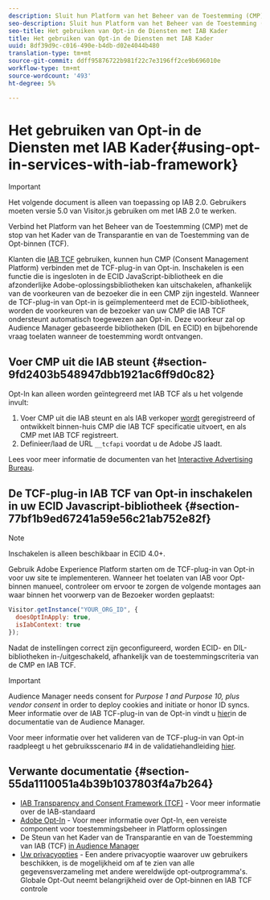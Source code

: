 ```yaml
---
description: Sluit hun Platform van het Beheer van de Toestemming (CMP) met de stop van de Audience Manager van Opt-binnen voor de Transparantie en van de Toestemming van IAB Kader (TCF) aan.
seo-description: Sluit hun Platform van het Beheer van de Toestemming (CMP) met de stop van de Audience Manager voor het Kader van de Transparantie van IAB en van de Toestemming (TCF) aan.
seo-title: Het gebruiken van Opt-in de Diensten met IAB Kader
title: Het gebruiken van Opt-in de Diensten met IAB Kader
uuid: 8df39d9c-c016-490e-b4db-d02e4044b480
translation-type: tm+mt
source-git-commit: ddff95876722b981f22c7e3196ff2ce9b696010e
workflow-type: tm+mt
source-wordcount: '493'
ht-degree: 5%

---
```



# Het gebruiken van Opt-in de Diensten met IAB Kader{#using-opt-in-services-with-iab-framework}

>[!IMPORTANT]
>
>Het volgende document is alleen van toepassing op IAB 2.0. Gebruikers moeten versie 5.0 van Visitor.js gebruiken om met IAB 2.0 te werken.

Verbind het Platform van het Beheer van de Toestemming (CMP) met de stop van het Kader van de Transparantie en van de Toestemming van de Opt-binnen (TCF).

Klanten die [IAB TCF](https://iabtechlab.com/standards/gdpr-transparency-and-consent-framework/) gebruiken, kunnen hun CMP (Consent Management Platform) verbinden met de TCF-plug-in van Opt-in. Inschakelen is een functie die is ingesloten in de ECID JavaScript-bibliotheek en die afzonderlijke Adobe-oplossingsbibliotheken kan uitschakelen, afhankelijk van de voorkeuren van de bezoeker die in een CMP zijn ingesteld. Wanneer de TCF-plug-in van Opt-in is geïmplementeerd met de ECID-bibliotheek, worden de voorkeuren van de bezoeker van uw CMP die IAB TCF ondersteunt automatisch toegewezen aan Opt-in. Deze voorkeur zal op Audience Manager gebaseerde bibliotheken (DIL en ECID) en bijbehorende vraag toelaten wanneer de toestemming wordt ontvangen.

## Voer CMP uit die IAB steunt {#section-9fd2403b548947dbb1921ac6ff9d0c82}

Opt-In kan alleen worden geïntegreerd met IAB TCF als u het volgende invult:

1. Voer CMP uit die IAB steunt en als IAB verkoper [wordt](https://vendorlist.consensu.org/vendorlist.json) geregistreerd of ontwikkelt binnen-huis CMP die IAB TCF specificatie uitvoert, en als CMP met IAB TCF registreert.
1. Definieer/laad de URL `__tcfapi` voordat u de Adobe JS laadt.

Lees voor meer informatie de documenten van het [Interactive Advertising Bureau](https://github.com/InteractiveAdvertisingBureau/GDPR-Transparency-and-Consent-Framework/blob/master/TCFv2/TCF-Implementation-Guidelines.md).

## De TCF-plug-in IAB TCF van Opt-in inschakelen in uw ECID Javascript-bibliotheek {#section-77bf1b9ed67241a59e56c21ab752e82f}

>[!NOTE]
>
>Inschakelen is alleen beschikbaar in ECID 4.0+.

Gebruik Adobe Experience Platform starten om de TCF-plug-in van Opt-in voor uw site te implementeren. Wanneer het toelaten van IAB voor Opt-binnen manueel, controleer om ervoor te zorgen de volgende montages aan waar binnen het voorwerp van de Bezoeker worden geplaatst:

```javascript
Visitor.getInstance("YOUR_ORG_ID", {  
  doesOptInApply: true,
  isIabContext: true
});
```

Nadat de instellingen correct zijn geconfigureerd, worden ECID- en DIL-bibliotheken in-/uitgeschakeld, afhankelijk van de toestemmingscriteria van de CMP en IAB TCF.

>[!IMPORTANT]
>
>Audience Manager needs consent for *Purpose 1 and Purpose 10, plus vendor consent* in order to deploy cookies and initiate or honor ID syncs. Meer informatie over de IAB TCF-plug-in van de Opt-in vindt u [hier](https://docs.adobe.com/help/en/audience-manager/user-guide/overview/gdpr/aam-iab-plugin.html)in de documentatie van de Audience Manager.

Voor meer informatie over het valideren van de TCF-plug-in van Opt-in raadpleegt u het gebruiksscenario #4 in de validatiehandleiding [hier](../../implementation-guides/opt-in-service/testing-optin-and-iab-plugin.md#section-ca5c6f92fbdf4fd29b4acb6b644efbd0).

## Verwante documentatie {#section-55da1110051a4b39b1037803f4a7b264}

* [IAB Transparency and Consent Framework (TCF)](https://iabtechlab.com/standards/gdpr-transparency-and-consent-framework/) - Voor meer informatie over de IAB-standaard
* [Adobe Opt-In](../../implementation-guides/opt-in-service/optin-overview.md#concept-f9b5db0d27a245fbadd3e19162319360) - Voor meer informatie over Opt-In, een vereiste component voor toestemmingsbeheer in Platform oplossingen
* De Steun van het Kader van de Transparantie en van de Toestemming van IAB (TCF) [in Audience Manager](https://docs.adobe.com/content/help/nl-NL/audience-manager/user-guide/overview/data-privacy/consent-management/aam-iab-plugin.html)
* [Uw privacyopties](https://www.adobe.com/nl/privacy/opt-out.html#customeruse) - Een andere privacyoptie waarover uw gebruikers beschikken, is de mogelijkheid om af te zien van alle gegevensverzameling met andere wereldwijde opt-outprogramma&#39;s. Globale Opt-Out neemt belangrijkheid over de Opt-binnen en IAB TCF controle